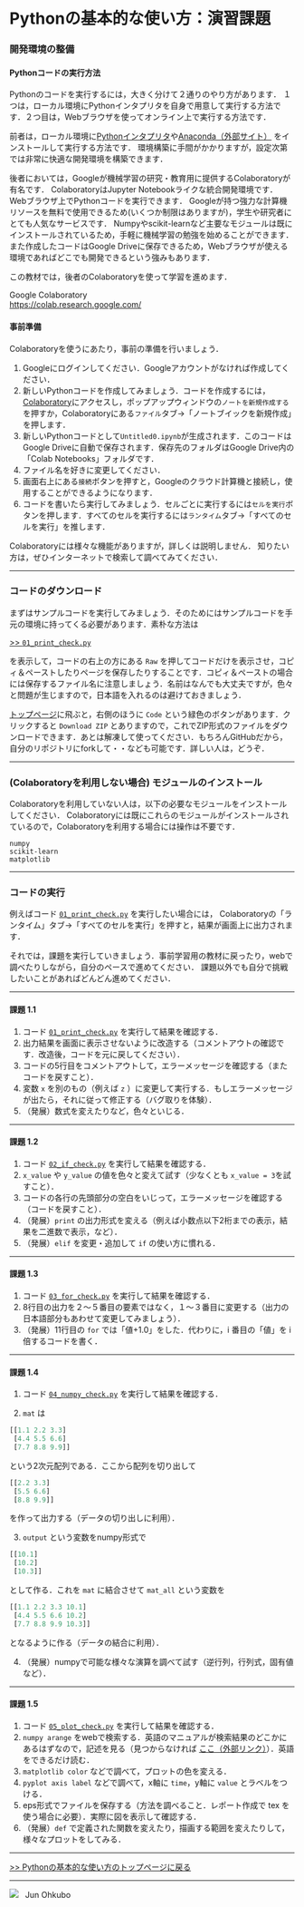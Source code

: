 # Pythonの基本的な使い方：演習課題


### 開発環境の整備

#### Pythonコードの実行方法

Pythonのコードを実行するには，大きく分けて２通りのやり方があります．
１つは，ローカル環境にPythonインタプリタを自身で用意して実行する方法です．２つ目は，Webブラウザを使ってオンライン上で実行する方法です．

前者は，ローカル環境に[Pythonインタプリタ](https://www.python.org/)や[Anaconda（外部サイト）](https://www.anaconda.com/) をインストールして実行する方法です．
環境構築に手間がかかりますが，設定次第では非常に快適な開発環境を構築できます．

後者においては，Googleが機械学習の研究・教育用に提供するColaboratoryが有名です．
ColaboratoryはJupyter Notebookライクな統合開発環境です．
Webブラウザ上でPythonコードを実行できます．
Googleが持つ強力な計算機リソースを無料で使用できるため(いくつか制限はありますが)，学生や研究者にとても人気なサービスです．
Numpyやscikit-learnなど主要なモジュールは既にインストールされているため，手軽に機械学習の勉強を始めることができます．
また作成したコードはGoogle Driveに保存できるため，Webブラウザが使える環境であればどこでも開発できるという強みもあります．

この教材では，後者のColaboratoryを使って学習を進めます．

Google Colaboratory  
https://colab.research.google.com/

#### 事前準備

Colaboratoryを使うにあたり，事前の準備を行いましょう．

1. Googleにログインしてください．Googleアカウントがなければ作成してください．
2. 新しいPythonコードを作成してみましょう．コードを作成するには，[Colaboratory](https://colab.research.google.com/)にアクセスし，ポップアップウィンドウの`ノートを新規作成する`を押すか，Colaboratoryにある`ファイル`タブ→「ノートブイックを新規作成」を押します．
4. 新しいPythonコードとして`Untitled0.ipynb`が生成されます．このコードはGoogle Driveに自動で保存されます．保存先のフォルダはGoogle Drive内の「Colab Notebooks」フォルダです．
5. ファイル名を好きに変更してください．
6. 画面右上にある`接続`ボタンを押すと，Googleのクラウド計算機と接続し，使用することができるようになります．
7. コードを書いたら実行してみましょう．セルごとに実行するには`セルを実行`ボタンを押します．すべてのセルを実行するには`ランタイム`タブ→「すべてのセルを実行」を推します．

Colaboratoryには様々な機能がありますが，詳しくは説明しません．
知りたい方は，ぜひインターネットで検索して調べてみてください．

***
### コードのダウンロード
まずはサンプルコードを実行してみましょう．そのためにはサンプルコードを手元の環境に持ってくる必要があります．素朴な方法は

[>> `01_print_check.py`](./01_print_check.py)

を表示して，コードの右上の方にある `Raw` を押してコードだけを表示させ，コピィ＆ペーストしたりページを保存したりすることです．コピィ＆ペーストの場合には保存するファイル名に注意しましょう．名前はなんでも大丈夫ですが，色々と問題が生じますので，日本語を入れるのは避けておきましょう．

[トップページ](https://github.com/YosukeSugiura/datamining-excercise)に飛ぶと，右側のほうに `Code` という緑色のボタンがあります．クリックすると `Download ZIP` とありますので，これでZIP形式のファイルをダウンロードできます．あとは解凍して使ってください．もちろんGitHubだから，自分のリポジトリにforkして・・なども可能です．詳しい人は，どうぞ．

***
### (Colaboratoryを利用しない場合) モジュールのインストール

Colaboratoryを利用していない人は，以下の必要なモジュールをインストールしてください．
Colaboratoryには既にこれらのモジュールがインストールされているので，Colaboratoryを利用する場合には操作は不要です．
```
numpy
scikit-learn
matplotlib
```

***
### コードの実行

例えばコード [`01_print_check.py`](./01_print_check.py) を実行したい場合には，
Colaboratoryの「ランタイム」タブ→「すべてのセルを実行」を押すと，結果が画面上に出力されます．

それでは，課題を実行していきましょう．事前学習用の教材に戻ったり，webで調べたりしながら，自分のペースで進めてください．
課題以外でも自分で挑戦したいことがあればどんどん進めてください．

***
#### 課題 1.1
1. コード [`01_print_check.py`](./01_print_check.py) を実行して結果を確認する．
1. 出力結果を画面に表示させないように改造する（コメントアウトの確認です．改造後，コードを元に戻してください）．
1. コードの5行目をコメントアウトして，エラーメッセージを確認する（またコードを戻すこと）．
1. 変数 `x` を別のもの（例えば `z` ）に変更して実行する．もしエラーメッセージが出たら，それに従って修正する（バグ取りを体験）．
1. （発展）数式を変えたりなど，色々といじる．

***
#### 課題 1.2
1. コード [`02_if_check.py`](./02_if_check.py) を実行して結果を確認する．
1. `x_value` や `y_value` の値を色々と変えて試す（少なくとも `x_value = 3`を試すこと）．
1. コードの各行の先頭部分の空白をいじって，エラーメッセージを確認する（コードを戻すこと）．
1. （発展）`print` の出力形式を変える（例えば小数点以下2桁までの表示，結果を二進数で表示，など）．
1. （発展）`elif` を変更・追加して `if` の使い方に慣れる．


***
#### 課題 1.3
1. コード [`03_for_check.py`](./03_for_check.py) を実行して結果を確認する．
1. 8行目の出力を２〜５番目の要素ではなく，１〜３番目に変更する（出力の日本語部分もあわせて変更してみましょう）．
1. （発展）11行目の `for` では「値+1.0」をした．代わりに，i 番目の「値」を i 倍するコードを書く．

***
#### 課題 1.4
1. コード [`04_numpy_check.py`](./04_numpy_check.py) を実行して結果を確認する．

2. `mat` は
```python
[[1.1 2.2 3.3]
 [4.4 5.5 6.6]
 [7.7 8.8 9.9]]
```
という2次元配列である．ここから配列を切り出して
```python
[[2.2 3.3]
 [5.5 6.6]
 [8.8 9.9]]
```
を作って出力する（データの切り出しに利用）．

3. `output` という変数をnumpy形式で
```python
[[10.1]
 [10.2]
 [10.3]]
```
として作る．これを `mat` に結合させて `mat_all` という変数を
```python
[[1.1 2.2 3.3 10.1]
 [4.4 5.5 6.6 10.2]
 [7.7 8.8 9.9 10.3]]
```
となるように作る（データの結合に利用）．

4. （発展）numpyで可能な様々な演算を調べて試す（逆行列，行列式，固有値など）．

***
#### 課題 1.5
1. コード [`05_plot_check.py`](./05_plot_check.py) を実行して結果を確認する．
1. `numpy arange` をwebで検索する．英語のマニュアルが検索結果のどこかにあるはずなので，記述を見る（見つからなければ [ここ（外部リンク）](https://docs.scipy.org/doc/numpy/reference/generated/numpy.arange.html)）．英語をできるだけ読む．
1. `matplotlib color` などで調べて，プロットの色を変える．
1. `pyplot axis label` などで調べて，x軸に `time`，y軸に `value` とラベルをつける．
1. eps形式でファイルを保存する（方法を調べること．レポート作成で tex を使う場合に必要）．実際に図を表示して確認する．
1. （発展）`def` で定義された関数を変えたり，描画する範囲を変えたりして，様々なプロットをしてみる．

***
[>> Pythonの基本的な使い方のトップページに戻る](./README.md)
***
<img src="https://i.creativecommons.org/l/by-nc-sa/4.0/88x31.png"> &nbsp; Jun Ohkubo
